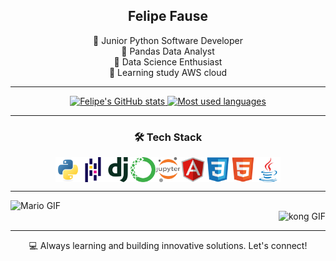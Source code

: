 <h2 align="center">Felipe Fause</h2>

<p align="center">
  🐍 Junior Python Software Developer <br>
  🐼 Pandas Data Analyst <br>
  📗 Data Science Enthusiast <br>
  📗 Learning study AWS cloud
</p>

---

<div align="center">
  <a href="https://github.com/FOliver335">
    <img height="180em" src="https://github-readme-stats.vercel.app/api?username=FOliver335&show_icons=true&theme=dracula&include_all_commits=true&count_private=true" alt="Felipe's GitHub stats"/>
    <img height="180em" src="https://github-readme-stats.vercel.app/api/top-langs/?username=FOliver335&layout=compact&langs_count=7&theme=dracula" alt="Most used languages"/>
  </a>
</div>

---

<h3 align="center">🛠️ Tech Stack</h3>
<div align="center" style="display: flex; flex-wrap: wrap; justify-content: center;">
  <img alt="Python" height="40" width="40" src="https://github.com/devicons/devicon/blob/master/icons/python/python-original.svg">
  <img alt="Pandas" height="40" width="40" src="https://github.com/devicons/devicon/blob/master/icons/pandas/pandas-original.svg">
  <img alt="Django" height="40" width="40" src="https://github.com/devicons/devicon/blob/master/icons/django/django-plain.svg">
  <img alt="Anaconda" height="40" width="40" src="https://github.com/devicons/devicon/blob/master/icons/anaconda/anaconda-original.svg">
  <img alt="Jupyter" height="40" width="40" src="https://github.com/devicons/devicon/blob/master/icons/jupyter/jupyter-original-wordmark.svg">
  <img alt="Angular" height="40" width="40" src="https://github.com/devicons/devicon/blob/master/icons/angularjs/angularjs-original.svg">
  <img alt="CSS" height="40" width="40" src="https://raw.githubusercontent.com/devicons/devicon/master/icons/css3/css3-original.svg">
  <img alt="HTML" height="40" width="40" src="https://raw.githubusercontent.com/devicons/devicon/master/icons/html5/html5-original.svg">
  <img alt="Java" height="40" width="40" src="https://github.com/devicons/devicon/blob/master/icons/java/java-original.svg">
</div>

---

<div align="left">
  <img src="https://miro.medium.com/v2/resize:fit:828/format:webp/1*0N8CVKix7OGfBDsgh9DzrQ.gif" width="50%" height="200vh" alt="Mario GIF">
</div>

<div align="right">
  <img src="https://images-wixmp-ed30a86b8c4ca887773594c2.wixmp.com/f/c83c004e-1370-4756-88e5-4071de797088/dh28uuh-2afd5ded-7cd7-4b17-a3ef-d3fa0ab6c364.gif?token=eyJ0eXAiOiJKV1QiLCJhbGciOiJIUzI1NiJ9.eyJzdWIiOiJ1cm46YXBwOjdlMGQxODg5ODIyNjQzNzNhNWYwZDQxNWVhMGQyNmUwIiwiaXNzIjoidXJuOmFwcDo3ZTBkMTg4OTgyMjY0MzczYTVmMGQ0MTVlYTBkMjZlMCIsIm9iaiI6W1t7InBhdGgiOiJcL2ZcL2M4M2MwMDRlLTEzNzAtNDc1Ni04OGU1LTQwNzFkZTc5NzA4OFwvZGgyOHV1aC0yYWZkNWRlZC03Y2Q3LTRiMTctYTNlZi1kM2ZhMGFiNmMzNjQuZ2lmIn1dXSwiYXVkIjpbInVybjpzZXJ2aWNlOmZpbGUuZG93bmxvYWQiXX0.aewYgvGauGzDVELK8foJ_CjHL4b9rYNHSil9zFvc5pQ" width="50%" height="200vh" alt="kong GIF">
</div>




---

<p align="center">💻 Always learning and building innovative solutions. Let's connect!</p>
